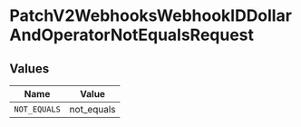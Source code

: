 # PatchV2WebhooksWebhookIDDollarAndOperatorNotEqualsRequest


## Values

| Name         | Value        |
| ------------ | ------------ |
| `NOT_EQUALS` | not_equals   |